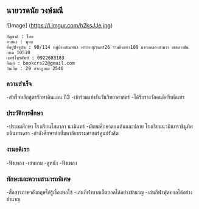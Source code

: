 ## นายวรดนัย วงษ์มณี
![Image] (https://i.imgur.com/h2ksJJe.jpg)
```ข้อมูลส่วนตัว
สัญชาติ : ไทย
ศาสนา : พุทธ
ที่อยู่ปัจจุบัน : 90/114 หมู่บ้านมัณฑนา พระยาสุเรนทร์26 รามอินทรา109 แขวงคลองสามวา เขตบางชัน กทม 10510
เบอร์โทรศัพท์ : 0922683183
อีเมล์ : bookcrs22@gmail.com
วันเกิด : 29 กรกฎาคม 2546
```


### ความสำเร็จ

 -สําเร็จหลักสูตรรักษาดินแดน ปี3
 -เข้าร่วมแข่งขันวันวิทยาศาสตร์
 -ได้รับรางวัลคนดีศรีบดินทร

### ประวัติการศึกษา

 -ประถมศึกษา โรงเรียนโสมาภา นวมินทร์
 -มัธยมศึกษาตอนต้นและปลาย โรงเรียนนวมินทราชินูทิศบดินทรเดชา
 -กำลังศึกษาต่อที่มหาลัยธรรมศาสตร์ศูนย์รังสิต
 
 ### งานอดิเรก
 
 -ฟังเพลง
 -เล่นเกม
 -ดูหนัง
 -ฟังเพลง

### ทักษะและความสามารถพิเศษ
 
 -สื่อสารภาษาอังกฤษได้รู้เรื่องพอใข้
 -เล่นกีฬาบาสเก็ตบอลได้อย่างชำนาญ
 -เล่นกีฬาฟุตบอลได้อย่างชำนาญ
